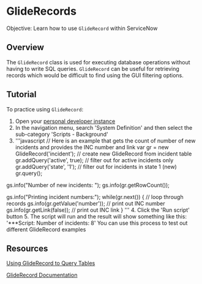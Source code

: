 # GlideRecords
Objective: Learn how to use ```GlideRecord``` within ServiceNow

## Overview
The ```GlideRecord``` class is used for executing database operations without having to write SQL queries. ```GlideRecord``` can be useful for retrieving records which would be difficult to find using the GUI filtering options.

## Tutorial
To practice using ```GlideRecord```: 
1. Open your [personal developer instance](https://developer.servicenow.com/app.do#!/instance?wu=true)
2. In the navigation menu, search 'System Definition' and then select the sub-category 'Scripts - Background'
3. '''javascript
// Here is an example that gets the count of number of new incidents and provides the INC number and link
var gr = new GlideRecord('incident'); // create new GlideRecord from incident table
gr.addQuery('active', true); // filter out for active incidents only
gr.addQuery('state', '1'); // filter out for incidents in state 1 (new)
gr.query();

gs.info("Number of new incidents: ");
gs.info(gr.getRowCount());

gs.info("Printing incident numbers:");
while(gr.next()) { // loop through records
   gs.info(gr.getValue('number')); // print out INC number
   gs.info(gr.getLink(false)); // print out INC link
}
'''
4. Click the 'Run script' button
5. The script will run and the result will show something like this: '***Script: Number of incidents: 8'
You can use this process to test out different GlideRecord examples

## Resources
[Using GlideRecord to Query Tables](https://docs.servicenow.com/bundle/madrid-application-development/page/script/server-scripting/concept/c_UsingGlideRecordToQueryTables.html)

[GlideRecord Documentation](https://docs.servicenow.com/bundle/madrid-application-development/page/app-store/dev_portal/API_reference/glideRecordScoped/concept/c_GlideRecordScopedAPI.html)
